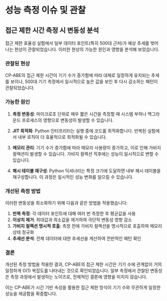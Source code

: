 # 성능 측정 이슈 및 관찰

## 접근 제한 시간 측정 시 변동성 분석

접근 제한 효율성 실험에서 일부 데이터 포인트(특히 500대 근처)가 예상 추세를 벗어나는 현상이 관찰되었습니다. 이러한 현상의 가능한 원인과 영향을 분석해 보았습니다.

### 관찰된 현상

CP-ABE의 접근 제한 시간이 기기 수가 증가함에 따라 대체로 일정하게 유지되는 추세를 보이나, 500대 기기 측정에서 일시적으로 높은 값을 보인 후 다시 감소하는 패턴이 관찰되었습니다.

### 가능한 원인

1. **측정 변동성**: 마이크로초 단위로 매우 짧은 시간을 측정할 때 시스템 부하나 백그라운드 프로세스의 영향으로 변동성이 발생할 수 있습니다.

2. **JIT 최적화**: Python 인터프리터는 실행 중에 코드를 최적화합니다. 반복된 실험에서 내부 로직이 더 효율적으로 최적화될 수 있습니다.

3. **메모리 관리**: 기기 수가 증가함에 따라 메모리 사용량이 증가하고, 이로 인해 가비지 컬렉션이 발생할 수 있습니다. 가비지 컬렉션 직후에는 성능이 일시적으로 변할 수 있습니다.

4. **해시 테이블 재구성**: Python 딕셔너리는 특정 크기에 도달하면 내부 해시 테이블을 재구성합니다. 이 과정은 일시적인 성능 변화를 일으킬 수 있습니다.

### 개선된 측정 방법

이러한 변동성을 최소화하기 위해 다음과 같은 방법을 적용했습니다:

1. **반복 측정**: 각 데이터 포인트에 대해 여러 번 측정한 후 평균값을 사용
2. **이상치 제거**: 최대값과 최소값을 제거하여 극단적 변동성 영향 감소
3. **가비지 컬렉션 명시적 호출**: 측정 전에 가비지 컬렉션을 명시적으로 호출하여 메모리 상태 정규화
4. **추세선 분석**: 전체 데이터에 대한 추세선을 계산하여 전반적인 패턴 확인

### 결론

개선된 측정 방법을 적용한 결과, CP-ABE의 접근 제한 시간은 기기 수에 관계없이 거의 일정하게 O(1) 복잡도를 나타내는 것으로 확인되었습니다. 일부 측정에서 관찰된 변동성은 측정 과정에서 발생하는 노이즈로, 전체적인 결론에 영향을 미치지 않습니다.

이는 CP-ABE가 시간 기반 속성을 활용한 접근 제한 방식이 기기 수와 무관하게 일정한 성능을 제공함을 확증합니다.
